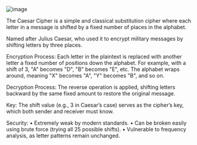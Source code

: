 ![image](https://github.com/user-attachments/assets/f5e57510-3980-4a22-ae54-57d53094f1e5)

The Caesar Cipher is a simple and classical substitution cipher where each letter in a message is shifted by a fixed number of places in the alphabet.

Named after Julius Caesar, who used it to encrypt military messages by shifting letters by three places.

Encryption Process: Each letter in the plaintext is replaced with another letter a fixed number of positions down the alphabet. For example, with a shift of 3, "A" becomes "D", "B" becomes "E", etc. The alphabet wraps around, meaning "X" becomes "A", "Y" becomes "B", and so on.

Decryption Process: The reverse operation is applied, shifting letters backward by the same fixed amount to restore the original message.

Key: The shift value (e.g., 3 in Caesar’s case) serves as the cipher’s key, which both sender and receiver must know.

Security:
•  Extremely weak by modern standards.
•  Can be broken easily using brute force (trying all 25 possible shifts).
•  Vulnerable to frequency analysis, as letter patterns remain unchanged.
